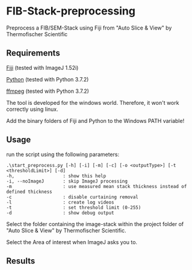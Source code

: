 # FIB-Stack-preprocessing
Preprocess a FIB/SEM-Stack using Fiji from "Auto Slice &amp; View" by Thermofischer Scientific

## Requirements
[Fiji](https://fiji.sc/) (tested with ImageJ 1.52i)

[Python](https://www.python.org/) (tested with Python 3.7.2)

[ffmpeg](https://www.ffmpeg.org/) (tested with Python 3.7.2)


The tool is developed for the windows world. Therefore, it won't work correctly using linux.

Add the binary folders of Fiji and Python to the Windows PATH variable!

## Usage

run the script using the following parameters:
```
.\start_preprocess.py [-h] [-i] [-m] [-c] [-o <outputType>] [-t <thresholdLimit>] [-d]
-h,                  : show this help
-i, --noImageJ       : skip ImageJ processing
-m                   : use measured mean stack thickness instead of defined thickness
-c                   : disable curtaining removal
-l                   : create log videos
-t                   : set threshold limit (0-255)
-d                   : show debug output
```
Select the folder containing the image-stack within the project folder of "Auto Slice &amp; View" by Thermofischer Scientific.

Select the Area of interest when ImageJ asks you to.

## Results
